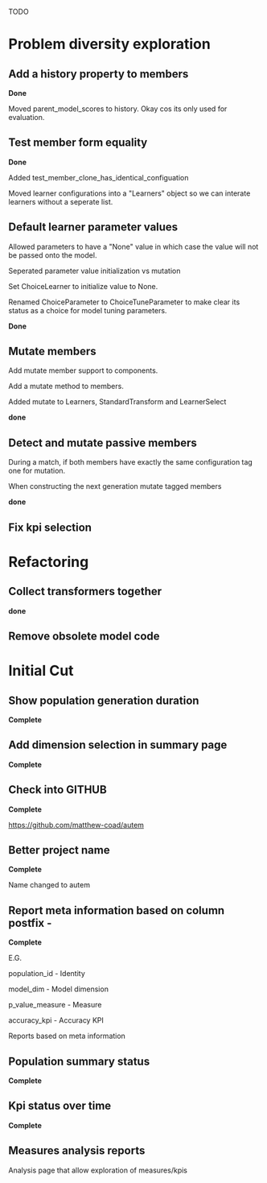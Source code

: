TODO

# Problem diversity exploration

## Add a history property to members

**Done**

Moved parent_model_scores to history. Okay cos its only used for evaluation.

## Test member form equality

**Done**

Added test_member_clone_has_identical_configuation

Moved learner configurations into a "Learners" object so we can interate learners without a seperate list.

## Default learner parameter values

Allowed parameters to have a "None" value in which case the value will not be passed onto the model.

Seperated parameter value initialization vs mutation

Set ChoiceLearner to initialize value to None.

Renamed ChoiceParameter to ChoiceTuneParameter to make clear its status as a choice for model tuning parameters.

**Done**

## Mutate members

Add mutate member support to components.

Add a mutate method to members.

Added mutate to Learners, StandardTransform and LearnerSelect

**done**

## Detect and mutate passive members

During a match, if both members have exactly the same configuration tag one for mutation.

When constructing the next generation mutate tagged members

**done**

## Fix kpi selection

# Refactoring

## Collect transformers together

**done**

## Remove obsolete model code

# Initial Cut

## Show population generation duration

**Complete**

## Add dimension selection in summary page

**Complete**

## Check into GITHUB

**Complete**

https://github.com/matthew-coad/autem

## Better project name

**Complete**

Name changed to autem

## Report meta information based on column postfix - 

**Complete**

E.G.

population_id - Identity

model_dim - Model dimension

p_value_measure - Measure

accuracy_kpi - Accuracy KPI

Reports based on meta information

## Population summary status

**Complete**

## Kpi status over time

**Complete**

## Measures analysis reports

Analysis page that allow exploration of measures/kpis
